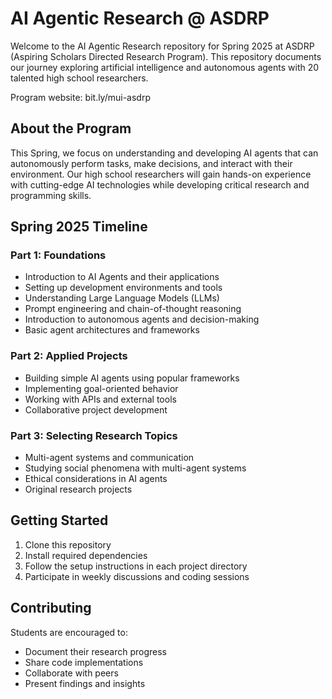 # AI Agentic Research @ ASDRP

Welcome to the AI Agentic Research repository for Spring 2025 at ASDRP (Aspiring Scholars Directed Research Program). This repository documents our journey exploring artificial intelligence and autonomous agents with 20 talented high school researchers.

Program website: bit.ly/mui-asdrp

## About the Program
This Spring, we focus on understanding and developing AI agents that can autonomously perform tasks, make decisions, and interact with their environment. Our high school researchers will gain hands-on experience with cutting-edge AI technologies while developing critical research and programming skills.

## Spring 2025 Timeline

### Part 1: Foundations
- Introduction to AI Agents and their applications
- Setting up development environments and tools
- Understanding Large Language Models (LLMs)
- Prompt engineering and chain-of-thought reasoning
- Introduction to autonomous agents and decision-making
- Basic agent architectures and frameworks

### Part 2: Applied Projects
- Building simple AI agents using popular frameworks
- Implementing goal-oriented behavior
- Working with APIs and external tools
- Collaborative project development

### Part 3: Selecting Research Topics
- Multi-agent systems and communication
- Studying social phenomena with multi-agent systems
- Ethical considerations in AI agents
- Original research projects

## Getting Started
1. Clone this repository
2. Install required dependencies
3. Follow the setup instructions in each project directory
4. Participate in weekly discussions and coding sessions

## Contributing
Students are encouraged to:
- Document their research progress
- Share code implementations
- Collaborate with peers
- Present findings and insights

